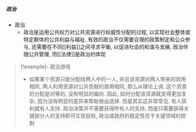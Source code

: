 ##### 政治
- 政治
	- 政治是运用公共权力对公共资源进行权威性分配的过程, 以实现社会整体或特定群体的公共利益与福祉. 有效的政治不仅需要合理的政策制定和公众参与, 还需要在不同[[利益]]之间寻求平衡, 以促进社会的和谐与发展, 政治伴随公共管理, 而[[法律]]是政治的体现


>[!example]- 政治游戏
> - 如果某个资源只能分配给两人中的一人, 并且该资源对两人带来的效用相同, 两人利用资源对公共贡献的效用相同, 那么从理论上讲, 这个资源的分配是对等的, 没有明显的偏向. 因此, 如何分配该资源就变得更加复杂, 因为没有明显的差异来帮助做出选择. 但是其实这非常常见. 有人获利就有人支持. 政治决策并不需要获得所有人的支持, 而是只需要获得关键部分人的支持即可实现目标, 政治或政府的稳定性在于关键领域的控制

